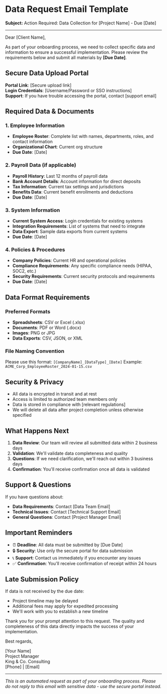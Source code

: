 # Data Request Email Template

**Subject:** Action Required: Data Collection for [Project Name] - Due [Date]

---

Dear [Client Name],

As part of your onboarding process, we need to collect specific data and information to ensure a successful implementation. Please review the requirements below and submit all materials by **[Due Date]**.

## Secure Data Upload Portal

**Portal Link**: [Secure upload link]  
**Login Credentials**: [Username/Password or SSO instructions]  
**Support**: If you have trouble accessing the portal, contact [support email]

## Required Data & Documents

### 1. Employee Information
- **Employee Roster**: Complete list with names, departments, roles, and contact information
- **Organizational Chart**: Current org structure
- **Due Date**: [Date]

### 2. Payroll Data (if applicable)
- **Payroll History**: Last 12 months of payroll data
- **Bank Account Details**: Account information for direct deposits
- **Tax Information**: Current tax settings and jurisdictions
- **Benefits Data**: Current benefit enrollments and deductions
- **Due Date**: [Date]

### 3. System Information
- **Current System Access**: Login credentials for existing systems
- **Integration Requirements**: List of systems that need to integrate
- **Data Export**: Sample data exports from current systems
- **Due Date**: [Date]

### 4. Policies & Procedures
- **Company Policies**: Current HR and operational policies
- **Compliance Requirements**: Any specific compliance needs (HIPAA, SOC2, etc.)
- **Security Requirements**: Current security protocols and requirements
- **Due Date**: [Date]

## Data Format Requirements

### Preferred Formats
- **Spreadsheets**: CSV or Excel (.xlsx)
- **Documents**: PDF or Word (.docx)
- **Images**: PNG or JPG
- **Data Exports**: CSV, JSON, or XML

### File Naming Convention
Please use this format: `[CompanyName]_[DataType]_[Date]`
Example: `ACME_Corp_EmployeeRoster_2024-01-15.csv`

## Security & Privacy

- All data is encrypted in transit and at rest
- Access is limited to authorized team members only
- Data is stored in compliance with [relevant regulations]
- We will delete all data after project completion unless otherwise specified

## What Happens Next

1. **Data Review**: Our team will review all submitted data within 2 business days
2. **Validation**: We'll validate data completeness and quality
3. **Questions**: If we need clarification, we'll reach out within 3 business days
4. **Confirmation**: You'll receive confirmation once all data is validated

## Support & Questions

If you have questions about:
- **Data Requirements**: Contact [Data Team Email]
- **Technical Issues**: Contact [Technical Support Email]
- **General Questions**: Contact [Project Manager Email]

## Important Reminders

- ⏰ **Deadline**: All data must be submitted by [Due Date]
- 🔒 **Security**: Use only the secure portal for data submission
- 📞 **Support**: Contact us immediately if you encounter any issues
- ✅ **Confirmation**: You'll receive confirmation of receipt within 24 hours

## Late Submission Policy

If data is not received by the due date:
- Project timeline may be delayed
- Additional fees may apply for expedited processing
- We'll work with you to establish a new timeline

Thank you for your prompt attention to this request. The quality and completeness of this data directly impacts the success of your implementation.

Best regards,

[Your Name]  
Project Manager  
King & Co. Consulting  
[Phone] | [Email]

---

*This is an automated request as part of your onboarding process. Please do not reply to this email with sensitive data - use the secure portal instead.*
